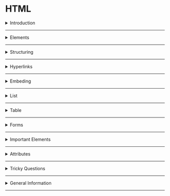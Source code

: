 # HTML

<details>
<summary>Introduction</summary>

### Introduction
**HTML** stands for **Hypertext Markup Language**

##### About HTML
* **HTML** stands for **Hypertext Markup Language**  
* **HTML** is used to create static web pages.
* Text Editor is the software for **HTML** coding.
* **HTML** file save with extension `.html`

##### HTML coding

**HTML** coding is a `Tag` based coding.

###### **HTML** Tags are two types  
  1. **Container Tag** : It has start Tag & End Tag.
  2. **Empty Tag** : It does not have an end tag.

* `Container Tag`
   ```HTML
    <h1>Heading</h1>
    <p>Paragraph</p>
   ``` 

* `Empty Tag`
 ```HTML
   <img src="image.png"/>
   <br/>
   <hr/>
   ``` 

* Attributes are used to give extra information to the html element.

* **HTML** elements tell the browser that how to display the content.

##### **HTML** document Structure  

```HTML
<!DOCTYPE html>
<html>
  <head>
    Metadata elements
  </head>
  <body>
    content of webpage
  </body>
</html>
```

An **HTML** document consists of three parts :

* **DOCTYPE**  
  The **DOCTYPE** declaration tells the type/version of the HTML document to the browser.

* **Head Part**  
  Head tag is for **Browser reading** purpose.  
  we can mention `HTML` page configuration information.  
  Here, we can store style sheets, scripts, title...etc.

* **Body Part** 
  Body tag is for **Client reading** purpose.    
  Displaying content of the webpage.   
  It contains text content, headings, paragraphs, links, tables, images,  videos, ...etc.

##### Element Syntax 
Element consist of a **start tag** and **end tag**.  
we can put **content** between **start tag** and **end tag**.

```HTML
<tag>Content</tag>
```

##### Attribute syntax
Attributes are used to give extra information to the html element.
```HTML 
<tag attributeName="attributeValue">Content</tag>
```

##### Uses of **HTML**
* **Structuring web pages**  
   we can define headings, paragraphs, and other content of a web page.
* **Creating Hyperlinks**  
   Hyperlink is used to navigate to other web resources or a specific element within the HTML document. 
* **Embedding**  
   we can embed images, audios and videos in the HTML document.

##### Advantages & Disadvantages of **HTML** 
* we can create only Static Web pages with HTML alone.
* By Combining HTML with CSS, we can create Responsive web pages.
* By Combining HTML with JavaScript, we can create dynamic web pages.

##### HTML version
HTML5 is the latest version of HTML.

HTML5 is more easier than HTML4 or Older versions.  
In HTML5 version, we have more new tags are available.  

In HTML5 version, they added new features,
* audio and video elements
   -  `<Audio>, <video>`
* semantic elements
   - `<header>, <nav>, <aside>, <main>, <footer>`  

**`HTML5` Declaration** :  
```HTML
<!DOCTYPE html>
```

</details>

---

<details>
<summary>Elements</summary>

### Elements

##### **HTML** Tags are two types  

  1. **Container Tag** : It has start Tag & End Tag.
  2. **Empty Tag** : It does not have an End tag.

In general, HTML elements can be divided into two categories.
1. Block-Level Elements
2. Inline Elements

##### **Block-Level Elements**
* HTML Block-Level element always start in a new line. 
* HTML Block-Level element occupies the entire horizontal space of its parent element.

`Example:`
```HTML 
<h1>Heading</h1>
<p>I am Paragraph.</p>
```

###### Block-Level Tags

* heading  
   * `h1, h2, h3, h4, h5, h6`
* paragraph
   * `p`
* containers
   * `header, nav, aside, main, section, article, div, footer`


##### **In-Line Elements**
* The HTML Inline elements do not start in a new line.
* Inline element occupies content width only.
 
```HTML
<p>I am <a href="http://www.google.com">Google</a> link</p>

<p>I am <span class="my-style">Ande Praveen</span></p>
```

###### In-Line Tags
* Buttons
    - `button`
* Links 
    - `a` 
* Text Styles
    * `span`
* Text Format 
   - bold :  `b, strong`
   - italic :`i, em`
   - Marking : `mark`
   - underline : `u, ins`
   - delete : `strike, del, s`
   - sub script : `sub`
   - super script : `sup`
   - size : `big, small`
   - create block : `blockquote`

##### Nested **HTML**
HTML elements can be nested.  
The HTML element can be placed inside __another__ HTML element.

```HTML
<div>
  <h1>Heading</h1>
  <p>I am pragraph.</p>
</div>
```
</details>

---

<details>
<summary>Structuring</summary>

### Structuring

##### Heading Elements
HTML defines six levels of headings.  
`h1, h2, h3, h4, h5, h6`

* The HTML h1 element defines the most important heading of an HTML document.
* The HTML h6 element defines the least important heading of an HTML document.
 
```HTML 
<h1>heading 1</h1>
<h2>heading 2</h2>
<h3>heading 3</h3>
<h4>heading 4</h4>
<h5>heading 5</h5>
<h6>heading 6</h6>
```

##### Paragraph Element
The HTML Paragraph Element defines the paragraph of an HTML document.
```HTML
<p>I am Paragraph</p>
```

##### Line Break
The HTML `br` Element helps to break the text and continue it in the next line.  
The HTML `br` element is a void element.

```HTML
<p>
  Twinkle, twinkle, little star, <br />
  How I wonder what you are! <br />
  Up above the world so high, <br />
  Like a diamond in the sky.
</p>
```

##### Horizontal line
The HTML `hr` element inserts a horizontal line and helps to separate the content.

```HTML 
<h1>Heading</h1>
<hr/>

<p>I am Paragraph</p>
```

##### Semantic Tags
__Semantic__ elements have the meaning.  
Semantic Tags are useful for client reading purpose and browser reading purpose.
The HTML semantic elements describe the meaning of content in between the start tag and end tag.

The Container Elements are used to wrap a group of elements and apply CSS styles to many elements at once.

These container tags are used to divide smaller parts for understanding and applying css easily.

**uses of Semantic HTML tags:**  

* **Accessibility**   
  This is because screen readers and browsers can understand the code better.

* **Search Engine Optimization**  
  It improves the website Search Engine Optimization Rankings which increases the number of people that visit our webpage.

* **Easy to Understand**  
   It makes our code more readable and easier to understand. 

1. **header** container tag
2. **nav** container tag => navbar
3. **aside** container tag => side bar
4. **main** container tag => main content
5. **section** container tag 
6. **article** container tag
7. **footer** container tag 

![Semantic vs Non-Semantic](./source/Semantic-vs-non-semantic.png)

```HTML 
  <header>
    <h2>heading</h2>
  </header>

  <nav>
    <h2>navbar</h2>
  </nav>
  
  <aside>
    <h2>aside</h2>
  </aside>
  
  <main>
    <h2>main content</h2>
  </main>
  
   <section>
    <article>
      <h2>the story</h2>
    </article>
  </section>
  
  <footer>
  <h2>footer</h2>
  </footer>
```

##### Non-Semantic Tags
non-semantic elements don't have the meaning.  
They can contain anything.  
Examples: `div` and `span`.

* **div** container tag => divided & use css

 ```HTML 
  <div>
     <h1>I am Heading 1</h1>
  </div>
```
  
* **span** 
  `span` is a In-Line Element.  
  This span element used to apply some styles for a particular character , word , group of words.  
  content comes side by side. 

 ```HTML 
  <p>I am <span class="my-style">Ande Praveen</span></p>
```

##### details
It has two states:

* open: We can see the additional information.
* close: We can't see the additional information. We can see only the summary.
* 
```HTML
<details>
  <summary>Details</summary>
   show Hidden Content by click on Details Summary.
</details>
```

</details>

---

<details>
<summary>Hyperlinks</summary>

### Hyperlinks

We can create hyperlinks to text as well as images, buttons, ...etc.  
We use the HTML anchor element to navigate to other web resources or a specific element within the HTML document. 

```HTML
<a href="link"> Link Text </a>
<a href="link"> <button>Click Here</button> </a>
<a href="link"> <img src="image.png" /> </a>
<a href="#myHeading">Heading</a>
```

</details>

---

<details>
<summary>Embeding</summary>

### Embeding


#####  HTML media elements

HTML media elements are used to present the audios and videos.

##### Display Image
We can display images on the web page using the HTML img element.

`src` attribute tells the path to the image.

`alt` attribute gives an alternate text for the image.

```HTML 
<img src="IMAGE_URL" alt="image" />
```

##### picture  

The HTML picture element is a container to provide multiple alternative sources for the HTML img element. It is useful in different display/device scenarios.

It can contain zero or more source elements and one HTML img element.

```HTML 
<picture>
  <source
    media="(min-width:650px)"
    srcset="image-1"
  />
  
  <source
    media="(min-width:465px)"
    srcset="image-2"
  />
  
  <img
    src="image-3"
    alt="historical places"
  />
  
</picture>
```

* The HTML srcset attribute specifies the alternative source/path of the img element.
* The HTML media attribute specifies the media query. CSS properties will be applied based on the device type and media features like min-width, ...etc.

##### video

We can insert a video to the HTML document using video element. 

The HTML `controls` attribute is used to set controls in HTML video element. It is a boolean attribute. When __controls__ attribute is present, it specifies that video controls should be displayed.

Video controls include:

* Play
* Pause
* Volume
* Fullscreen toggle
* Captions/Subtitles (when available)
* Track (when available)

```HTML
<video controls>
  <source src="movie.mp4" type="video/mp4" />
  <source src="movie.webm" type="video/webm" />
  <source src="movie.ogv" type="video/ogg" />
  Your browser does not support the video tag.
</video>
```

The HTML source element defines the media resource for the HTML video element.

* The HTML src attribute specifies the URL/path of the media resource (e.g. video).  
* The HTML type attribute specifies the type/format of the media resource(e.g. video/mp4)


##### audio 
The HTML audio element represents a sound or audio stream. It is used to play an audio file on an HTML document.

```HTML
<audio controls>
  <source src="horse.ogg" type="audio/ogg" />
  <source src="horse.mp3" type="audio/mpeg" />
  Your browser does not support the audio element.
</audio>
```
The HTML source element specifies multiple alternative media resources for HTML img elements or for media elements (audio, video, etc.). 

It is commonly used to give the same media content in multiple file formats for providing compatibility across different browsers.

The HTML src attribute of the source element specifies the URL/path of the media resource.

##### iframe
Some of the uses of HTML iframe element are:

* We can embed HTML documents within the current HTML document. 
* We can embed videos within the current HTML document, ...etc.


```HTML
<iframe src="https://www.youtube.com/embed/y881t8ilMyc"></iframe>
```

The HTML src attribute specifies the URL/path of the video.


</details>

--- 

<details>
<summary>List</summary>

### List

There are mainly two types of lists in HTML  
1. Ordered List
2. Unordered List

##### Unordered List
 It is created using the `ul` element. 
 It is a collection of related items.   
 Unordered list does not follows the any Sequence Order. 

```HTML 
<ul>
    <li>html</li>
    <li>css</li>
    <li>bootstrap</li>
    <li>javascript</li>
    <li>react</li>
</ul>
```

###### Ordered List
  It is created using the `ol` element. 
  It is a collection of related items.  
  Ordered list follows the Sequence Order. 

```HTML 
<ol>
    <li>html</li>
    <li>css</li>
    <li>bootstrap</li>
    <li>javascript</li>
    <li>react</li>
</ol>
```

</details>

---

<details>

<summary>Table</summary>

### Table

```
thead => tr , th
tbody => tr , td
tfoot => tr , td
```

`table = table rows + table data`

```HTML 
 <table>
        <thead>
            <tr>
                <th>Header 1</th>
                <th>Header 2</th>
            </tr>
        </thead>
        <tbody>
            <tr>
                <td>Row 1, Column 1</td>
                <td>Row 1, Column 2</td>
            </tr>
            <tr>
                <td>Row 2, Column 1</td>
                <td>Row 2, Column 2</td>
            </tr>
        </tbody>
        <tfoot>
            <tr>
                <td>Footer 1</td>
                <td>Footer 2</td>
            </tr>
        </tfoot>
    </table>
```

</details>

---

<details>
<summary>Forms</summary>

### Form
The HTML `form` element can be used to create HTML forms. The form is used to collect the user inputs.  
It contains different types of form elements. 

* input
* label
* select
* textarea
* button
* fieldset
* legend
* option

##### Form Example code
```HTML 
<form submit="form-submit()">
  <label>Enter your name: </label>
  <input type="text" name="name" />
  <label>Enter Mobile number </label>
  <input type="number" name="mobile_no" />
  <input type="submit" value="Submit" />
  <button type="submit">submit</button>
</form>
```

##### input
`input` element creates interactive controls to accept the data from the user.

Different types of inputs:  

* text
* password
* textarea
* radio
* checkbox
* Dropdown


`Textbox & Password`

```HTML 
    <input type="text" placeholder="text box"/>
    <input type="password" placeholder="password box"/>
```

`Textarea`
```HTML 
<textarea rows="8" cols="55"></textarea>
```

`Radio Buttons`
* It is used when only one option to be selected out of several available options.  
* It is created by using an HTML input element with the type attribute value is set to radio.
```HTML 
<input type="radio" id="genderMale" value="Male" name="gender"> Male
<input type="radio" id="genderFemale" value="Female" name="gender"> Female
```

`Checkbox`
* It is used when more than one option to be selected out of several available options.  
* It is also created by using the HTML input element with the type attribute value is set to checkbox.
```HTML 
    <input id="myCheckbox" type="checkbox" placeholder="text box"/>
    <label for="myCheckbox">Checkbox</label>
```

`Dropdown`  
we can choose any one option.

The HTML select element is used to create a drop-down list of options. 

The HTML option element should be inside the HTML select element for defining options in the drop-down list. 

```HTML
<select>
  <option value="option-1">option1</option>
  <option value="option-2">option2</option>
  <option value="option-3">option3</option>
  <option value="option-4">option4</option>
</select>
```

```HTML
<select>
  <option value="option-1">option1</option>
  <option value="option-2">option2</option>
  <option value="option-3" selected>option3</option>
  <option value="option-4">option4</option>
</select>
```

```HTML
<select multiple>
  <option value="option-1">option1</option>
  <option value="option-2">option2</option>
  <option value="option-3">option3</option>
  <option value="option-4">option4</option>
</select>
```

</details>

---

<details>
<summary>Important Elements</summary>

### Important Elements

##### html 
The HTML element defines the root of an HTML document.  
It is a container for all the other HTML elements.

```HTML
<!DOCTYPE html>
<html>
  <head></head>
  <body>
    <h1>Heading</h1>
    <p>I am Paragraph</p>
  </body>
</html>
```

##### **script** element
* We use the HTML __script__ element to write the __JavaScript__ code in the HTML file.

```HTML
<script>
   console.log("Hello World");
</script>
```

* We can embed external javascript file with **src** attribute in script Tag.

```HTML
<script src="external-javascript.js"></script>
```

##### style

The HTML __style__ element to write the __css__ code in the HTML file. 
The HTML **style** element contains style information for an HTML document. 

```HTML 
<!DOCTYPE html>
<html>
  <head>
    <style>
      h1 {
        color: red;
      }
      p {
        color: blue;
      }
    </style>
  </head>
  <body>
    <h1>Heading</h1>
    <p>I am Paragraph</p>
  </body>
</html>
```

##### HTML link element 
We use the HTML link element to link the CSS file to an HTML.

```HTML 
<link rel="stylesheet" href="styles.css">
```

</details>

---

<details>
<summary>Attributes</summary>

### Attributes
The HTML attributes provide additional information to the element. 

we always mention attributes in start tag only.  

**syntax** :  `attributeName="attributeValue"`  

* id
* class
* style 
* href
* src
* alt
* target
* type
* checked 

##### id 
The HTML `id` attribute specifies a unique id for an HTML element. The value of the id attribute must be unique within the HTML document.

* It can be used for styling an HTML element using CSS.  
* It is also used by JavaScript to access and manipulate the HTML elements with the specific id.

```HTML 
<h1 id="heading1">Heading 1</h1>
<h1 id="heading2">Heading 2</h1>
```

##### class
The HTML `class` attribute specifies a class name for an HTML element.  
It is used to apply styles to multiple elements with the same class name.  
One or more HTML elements can have the same class name.

```HTML 
<h1 class="heading">Heading 1</h1>
<h1 class="heading">Heading 2</h1>
```


##### target

we can use `target` attribute in HTML Anchor Element.  
The HTML Anchor Element can be used to create the links on a web page.

The HTML target Attribute specifies where to open the linked web resource.

* **_self** :	(Default value) It opens the document in the same window or Same Tab.
* **_blank** :	It opens the document in a new window or tab.  
* **_parent** :	It opens the document in a parent frame.  

```HTML 
<a href="http://www.google.com" target="_blank">Google</a>
```

##### href
The HTML **href** attribute is the most important attribute of the HTML anchor element.  
The value of the HTML href attribute is URL/path of the page where the link goes to.

```HTML 
<a href="http://www.google.com" target="_blank">Google</a>
```


#### Boolean Attributes
* required
* selected
* controls

##### __required__ attribute

The HTML required attribute is a boolean attribute.  
If present, it specifies that an input field must be filled out before submitting the form.

```HTML
<form>
  <label for="username">Username</label>
  <input type="text" id="username" name="username" required />
  <input type="submit" />
</form>
```

##### __src__ vs __href__ 

* __src__ meaning `source`
* __href__ meaning `hypertext reference`

* The __src__ attribute is used primarily with elements that load external resources, such as images, audio, video, and scripts.

* The __href__ attribute is used with elements that define hyperlinks or references to external resources. It is typically used for linking to other web pages, documents, or resources.

</details>

---

<details>
<summary>Tricky Questions</summary>

### Tricky Questions

##### Can we use the HTML `p` element inside an HTML `span` element?  
The HTML span element is an inline element, which should contain only other inline elements.

span is an inline element and p is a block-level element, we can't use the p element inside a span element.
 

</details>

---

<details>
<summary>General Information</summary>

### General Information

##### Viewport
 __viewport__ is the visible area of a web page that a user can see within their web browser window without scrolling.

</details>

---